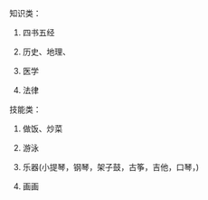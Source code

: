 知识类：

1. 四书五经

2. 历史、地理、

3. 医学

4. 法律


技能类：

1. 做饭、炒菜

2. 游泳

3. 乐器\(小提琴，钢琴，架子鼓，古筝，吉他，口琴，\)

4. 画画


